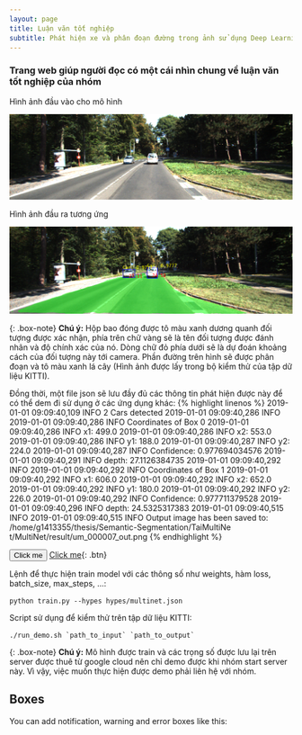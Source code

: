 ```yaml
---
layout: page
title: Luận văn tốt nghiệp
subtitle: Phát hiện xe và phân đoạn đường trong ảnh sử dụng Deep Learning
---
```


### Trang web giúp người đọc có một cái nhìn chung về luận văn tốt nghiệp của nhóm

Hình ảnh đầu vào cho mô hình

![Crepe](/img/um_000007.png)

Hình ảnh đầu ra tương ứng  

![Crepe](/img/um_000007_out.png)

{: .box-note}
**Chú ý:** Hộp bao đóng được tô màu xanh dương quanh đối tượng được xác nhận, phía trên chữ vàng sẽ là tên đối tượng được đánh nhãn và độ chính xác của nó. Dòng chữ đỏ phía dưới sẽ là dự đoán khoảng cách của đối tượng này tới camera. Phần đường trên hình sẽ được phân đoạn và tô màu xanh lá cây (Hình ảnh được lấy trong bộ kiểm thử của tập dữ liệu KITTI).


Đồng thời, một file json sẽ lưu đầy đủ các thông tin phát hiện được này để có thể dem đi sử dụng ở các ứng dụng khác:
{% highlight linenos %}
2019-01-01 09:09:40,109 INFO 2 Cars detected
2019-01-01 09:09:40,286 INFO 
2019-01-01 09:09:40,286 INFO Coordinates of Box 0
2019-01-01 09:09:40,286 INFO     x1: 499.0
2019-01-01 09:09:40,286 INFO     x2: 553.0
2019-01-01 09:09:40,286 INFO     y1: 188.0
2019-01-01 09:09:40,287 INFO     y2: 224.0
2019-01-01 09:09:40,287 INFO     Confidence: 0.977694034576
2019-01-01 09:09:40,291 INFO     depth: 27.1126384735
2019-01-01 09:09:40,292 INFO 
2019-01-01 09:09:40,292 INFO Coordinates of Box 1
2019-01-01 09:09:40,292 INFO     x1: 606.0
2019-01-01 09:09:40,292 INFO     x2: 652.0
2019-01-01 09:09:40,292 INFO     y1: 180.0
2019-01-01 09:09:40,292 INFO     y2: 226.0
2019-01-01 09:09:40,292 INFO     Confidence: 0.977711379528
2019-01-01 09:09:40,296 INFO     depth: 24.5325317383
2019-01-01 09:09:40,515 INFO 
2019-01-01 09:09:40,515 INFO Output image has been saved to: /home/g1413355/thesis/Semantic-Segmentation/TaiMultiNe
t/MultiNet/result/um_000007_out.png
{% endhighlight %}

<button name="button" onclick="http://www.google.com">Click me</button>
[Click me](http://www.google.com){: .btn}

Lệnh để thực hiện train model với các thông số như weights, hàm loss, batch_size, max_steps, ...:
```
python train.py --hypes hypes/multinet.json
```

Script sử dụng để kiểm thử trên tập dữ liệu KITTI:
```
./run_demo.sh `path_to_input` `path_to_output`
```

{: .box-note}
**Chú ý:** Mô hình được train và các trọng số được lưu lại trên server được thuê từ google cloud nên chỉ demo được khi nhóm start server này. Vì vậy, việc muốn thực hiện được demo phải liên hệ với nhóm.



## Boxes
You can add notification, warning and error boxes like this:

